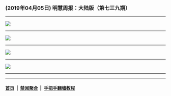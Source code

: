 ### (2019年04月05日) 明慧周报：大陆版（第七三九期） 

---

<img src="http://qikan.minghui.org/mhqkpage/qikanimage/2019/04/05/mhzb_739_pdf-online1.png"/><hr/>
<img src="http://qikan.minghui.org/mhqkpage/qikanimage/2019/04/05/mhzb_739_pdf-online2.png"/><hr/>
<img src="http://qikan.minghui.org/mhqkpage/qikanimage/2019/04/05/mhzb_739_pdf-online3.png"/><hr/>
<img src="http://qikan.minghui.org/mhqkpage/qikanimage/2019/04/05/mhzb_739_pdf-online4.png"/><hr/>


---

#### [首页](../../../..) &nbsp;|&nbsp; [禁闻聚合](https://github.com/gfw-breaker/banned-news) &nbsp;|&nbsp; [手把手翻墙教程](https://github.com/gfw-breaker/guides) 